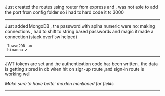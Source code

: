
Just created the routes using router from express and , was not able to add the port from config folder so i had to hard code it to 3000

---
Just added MongoDB , the password with aplha numeric were not making connections , had to shift to string based passwords and magic it made a connection (stack overflow helped)

```
 7uwse2DD -❌
 hinanna ✔️
```

----

JWT tokens are set and the authentication code has been written , the data is getting stored in db when hit on sign-up route ,and sign-in route is working well

*Make sure to have better maxlen mentioned for fields*

---

